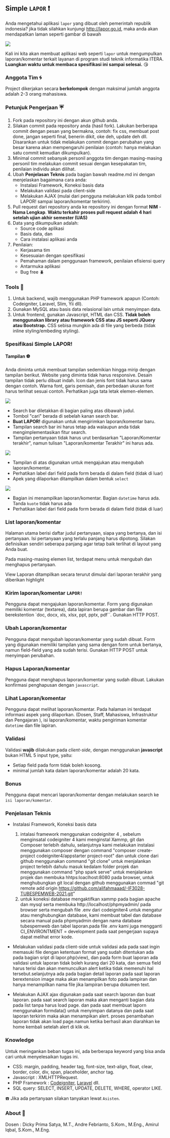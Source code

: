 ## Simple `LAPOR` :heavy_exclamation_mark:

Anda mengetahui aplikasi `lapor` yang dibuat oleh pemerintah republik indonesia? jika tidak silahkan kunjungi
http://lapor.go.id, maka anda akan mendapatkan laman seperti gambar di bawah

![](tampilan/lapor.png)

Kali ini kita akan membuat aplikasi web seperti `lapor` untuk mengumpulkan laporan/komentar terkait layanan
di program studi teknik informatika ITERA.
**Luangkan waktu untuk membaca spesifikasi ini sampai selesai.** :kissing_heart:

### Anggota Tim :cyclone:

Project dikerjakan secara **berkelompok** dengan maksimal jumlah anggota adalah 2-3 orang mahasiswa.

### Petunjuk Pengerjaan :umbrella:

1. Fork pada repository ini dengan akun github anda.
2. Silakan commit pada repository anda (hasil fork). Lakukan berberapa commit dengan pesan yang bermakna,
   contoh: fix css, membuat post done, jangan seperti final, benerin dikit, oke deh, update deh dll.
   Disarankan untuk tidak melakukan commit dengan perubahan yang besar karena akan mempengaruhi
   penilaian (contoh: hanya melakukan satu commit kemudian dikumpulkan).
3. Minimal commit sebanyak personil anggota tim dengan masing-masing personil tim melakukan commit sesuai dengan kesepakatan tim, penilaian individu akan dilihat.
4. Ubah **Penjelasan Teknis** pada bagian bawah readme.md ini dengan menjelaskan bagaimana cara anda:
   - Instalasi Framework, Koneksi basis data
   - Melakukan validasi pada client-side
   - Melakukan AJAX (mulai dari pengguna melakukan klik pada tombol LAPOR! sampai laporan/komentar terkirim).
5. Pull request dari repository anda ke repository ini dengan
   format **NIM** - **Nama Lengkap**. **Waktu terkahir proses pull request adalah 4 hari setelah
   ujian akhir semester (UAS)**
6. Data yang dikumpulkan adalah:
   - Source code aplikasi
   - Basis data, dan
   - Cara instalasi aplikasi anda
7. Penilaian:
   - Kerjasama tim
   - Kesesuaian dengan spesifikasi
   - Pemahaman dalam penggunaan framework, penilaian efisiensi query
   - Antarmuka aplikasi
   - Bug free :beetle:

### Tools :hammer:

1. Untuk backend, wajib menggunakan PHP framework apapun (Contoh: Codeigniter, Laravel, Slim, Yii dll).
2. Gunakan MySQL atau basis data relasional lain untuk menyimpan data.
3. Untuk frontend, gunakan Javascript, HTML dan CSS. **Tidak boleh menggunakan library atau framework CSS atau JS seperti
   JQuery atau Bootstrap.** CSS sebisa mungkin ada di file yang berbeda (tidak inline styling/embeding styling).

### Spesifikasi Simple LAPOR!

#### Tampilan :soccer:

Anda diminta untuk membuat tampilan sedemikian hingga mirip dengan tampilan berikut. Website yang diminta tidak harus
responsive. Desain tampilan tidak perlu dibuat indah. Icon dan jenis font tidak harus sama dengan contoh. Warna font,
garis pemisah, dan perbedaan ukuran font harus terlihat sesuai contoh. Perhatikan juga tata letak elemen-elemen.

![](tampilan/utama.png)

- Search bar diletakkan di bagian paling atas dibawah judul.
- Tombol "cari" berada di sebelah kanan search bar.
- **Buat LAPOR!** digunakan untuk mengirimkan laporan/komentar baru.
- Tampilan search bar ini harus tetap ada walaupun anda tidak mengimplementasikan fitur search.
- Tampilan pertanyaan tidak harus urut berdasarkan "Laporan/Komentar terakhir",
  namun tulisan "Laporan/komentar Terakhir" ini harus ada.

![](tampilan/buat.png)

- Tampilan di atas digunakan untuk mengajukan atau mengubah laporan/komentar.
- Perhatikan label dari field pada form berada di dalam field (tidak di luar)
- Apek yang dilaporkan ditampilkan dalam bentuk `select`

![](tampilan/detail.png)

- Bagian ini menampilkan laporan/komentar. Bagian `datetime` harus ada. Tanda `kuote` tidak harus ada
- Perhatikan label dari field pada form berada di dalam field (tidak di luar)

### List laporan/komentar

Halaman utama berisi daftar judul pertanyaan, siapa yang bertanya, dan isi pertanyaan. Isi pertanyaan yang terlalu
panjang harus dipotong. Silakan definisikan sendiri seberapa panjang agar tetap baik terlihat di layout yang Anda buat.

Pada masing-masing elemen list, terdapat menu untuk mengubah dan menghapus pertanyaan.

View Laporan ditampilkan secara terurut dimulai dari laporan terakhir yang diberikan highlight

### Kirim laporan/komentar `LAPOR!`

Pengguna dapat mengajukan laporan/komentar. Form yang digunakan memiliki komentar (textarea),
data lapiran berupa gambar
dan file berekstention `doc, docx, xls, xlsx, ppt, pptx, pdf``. Gunakan HTTP POST.

### Ubah Laporan/komentar

Pengguna dapat mengubah laporan/komentar yang sudah dibuat. Form yang digunakan memiliki tampilan yang sama dengan
form untuk bertanya, namun field-field yang ada sudah terisi. Gunakan HTTP POST untuk menyimpan perubahan.

### Hapus Laporan/komentar

Pengguna dapat menghapus laporan/komentar yang sudah dibuat. Lakukan konfirmasi penghapusan dengan `javascript`.

### Lihat Laporan/komentar

Pengguna dapat melihat laporan/komentar. Pada halaman ini terdapat informasi aspek yang dilaporkan.
(Dosen, Staff, Mahasiswa, Infrastruktur dan Pengajaran ), isi laporan/komentar, waktu pengiriman komentar `datetime`
dan file lapiran.

### Validasi

Validasi **wajib** dilakukan pada _client-side_, dengan menggunakan **javascript** bukan HTML 5 input type, yaitu:

- Setiap field pada form tidak boleh kosong.
- minimal jumlah kata dalam laporan/komentar adalah 20 kata.

### Bonus

Pengguna dapat mencari laporan/komentar dengan melakukan search ke `isi laporan/komentar`.

### Penjelasan Teknis

- Instalasi Framework, Koneksi basis data

  1. intalasi framework menggunakan codeigniter 4 , sebelum menginsatal codeigniter 4 kami menginstal Xammp, git dan Composer terlebih dahulu, selanjutnya kami melakukan instalasi menggunakan composer dengan command "composer create-project codeigniter4/appstarter project-root" dan untuk clone dari github menggunakan command "git clone" untuk menjalankan project terlebih dahulu masuk kedalam folder projek dan menggunakan command "php spark serve" untuk menjalankan projek dan membuka hhtps:loaclhost:8080 pada browser, untuk menghubungkan git local dengan github menggunakan commad "git remote add origin https://github.com/alifahmaaad/-IF3028-TUBESPEMWEB-2021.git"
  2. untuk koneksi database mengaktifkan xammp pada bagian apache dan mysql serta membuka http://localhost/phpmyadmin/ pada browser serta mengubah file .env dari codeigniter4 untuk mengatur atau menghubungkan database, kami membuat tabel dan database secara manual pada phpmyadmin dengan nama database tubespemweb dan tabel laporan.pada file .env kami juga mengganti CI_ENVIRONTMENT = development pada saat pengerjaan supaya dapat melihat error kode.

- Melakukan validasi pada client-side
  untuk validasi ada pada saat ingin memasuki file dengan ketentuan format yang sudah ditentukan ada pada bagian sript di lapor.php(view), dan pada form buat laporan ada validasi untuk laporan tidak boleh kurang dari 20 kata, dan semua field harus terisi dan akan memunculkan alert ketika tidak memenuhi hal tersebut.selanjutnya ada pada bagian detail laporan pada saat laporan berextension image maka akan menampilkan foto pada lampiran dan hanya menampilkan nama file jika lampiran berupa dokumen text.
- Melakukan AJAX
  ajax digunakan pada saat search laporan dan buat laporan.
  pada saat search laporan maka akan menganti bagian data pada list tanpa harus load page.
  dan pada saat membuat laporn menggunakan formdata() untuk menyimpan datanya dan pada saat laporan terkirim maka akan menampikan alert. proses penambahan laporan tidak akan load page.namun ketika berhasil akan diarahkan ke home kembali setelah alert di klik ok.

### Knowledge

Untuk meringankan beban tugas ini, ada berberapa keyword yang bisa anda cari untuk menyelesaikan tugas ini.

- CSS: margin, padding, header tag, font-size, text-align, float, clear, border, color, div, span, placeholder,
  anchor tag.
- Javascript : XMLHTTPRequest.
- PHP Framework : [Codeigniter](https://codeigniter.com/en/docs), [Laravel](https://laravel.com/docs/6.x) dll.
- SQL query: SELECT, INSERT, UPDATE, DELETE, WHERE, operator LIKE.

:telephone: Jika ada pertanyaan silakan tanyakan lewat `Asisten`.

### About :honeybee:

Dosen : Dicky Prima Satya, M.T., Andre Febrianto, S.Kom., M.Eng., Amirul Iqbal, S.Kom., M.Eng.
